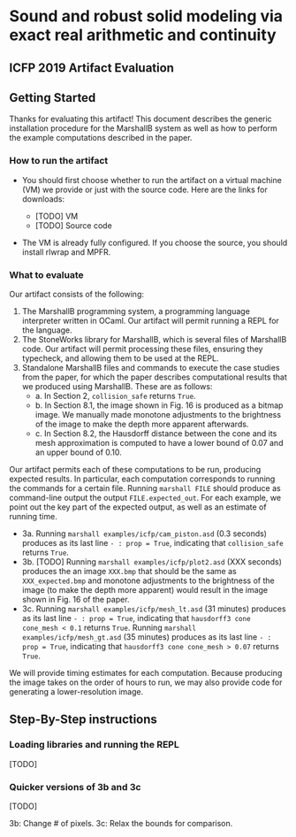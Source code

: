 # Sound and robust solid modeling via exact real arithmetic and continuity

##  ICFP 2019 Artifact Evaluation

## Getting Started

Thanks for evaluating this artifact!
This document describes the generic installation procedure for the MarshallB system as well as how to perform the example computations described in the paper.

### How to run the artifact

- You should first choose whether to run the artifact on a virtual machine (VM) we provide or just with the source code. Here are the links for downloads:
    * [TODO] VM
    * [TODO] Source code

- The VM is already fully configured. If you choose the source, you should install rlwrap and MPFR.

### What to evaluate

Our artifact consists of the following:

1. The MarshallB programming system, a programming language interpreter written in OCaml. Our artifact will permit running a REPL for the language.
2.  The StoneWorks library for MarshallB, which is several files of MarshallB code. Our artifact will permit processing these files, ensuring they typecheck, and allowing them to be used at the REPL.
3. Standalone MarshallB files and commands to execute the case studies from the paper, for which the paper describes computational results that we produced using MarshallB. These are as follows:
    - a. In Section 2, `collision_safe` returns `True`.
    - b. In Section 8.1, the image shown in Fig. 16 is produced as a bitmap image. We manually made monotone adjustments to the brightness of the image to make the depth more apparent afterwards.
    - c. In Section 8.2, the Hausdorff distance between the cone and its mesh approximation is computed to have a lower bound of 0.07 and an upper bound of 0.10.

Our artifact permits each of these computations to be run, producing expected results. In particular, each computation corresponds to running the commands for a certain file.
Running `marshall FILE` should produce as command-line output the output `FILE.expected_out`. For each example, we point out the key part of the expected output, as well as an estimate of running time.
- 3a. Running `marshall examples/icfp/cam_piston.asd` (0.3 seconds) produces as its last line `- : prop = True`, indicating that `collision_safe` returns `True`.
- 3b. [TODO] Running `marshall examples/icfp/plot2.asd` (XXX seconds) produces the an image `XXX.bmp` that should be the same as `XXX_expected.bmp` and monotone adjustments to the brightness of the image (to make the depth more apparent) would result in the image shown in Fig. 16 of the paper.
- 3c. Running `marshall examples/icfp/mesh_lt.asd` (31 minutes) produces as its last line
`- : prop = True`, indicating that `hausdorff3 cone cone_mesh < 0.1` returns `True`. Running `marshall examples/icfp/mesh_gt.asd` (35 minutes) produces as its last line
`- : prop = True`, indicating that `hausdorff3 cone cone_mesh > 0.07` returns `True`.

 We will provide timing estimates for each computation. Because producing the image takes on the order of hours to run, we may also provide code for generating a lower-resolution image.


## Step-By-Step instructions

### Loading libraries and running the REPL

[TODO]

### Quicker versions of 3b and 3c

[TODO]

3b: Change # of pixels.
3c: Relax the bounds for comparison.